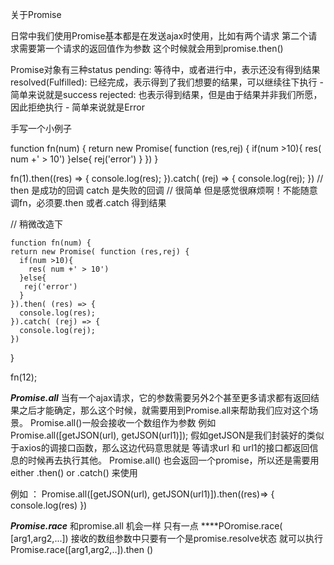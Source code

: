 关于Promise

日常中我们使用Promise基本都是在发送ajax时使用，比如有两个请求 第二个请求需要第一个请求的返回值作为参数
这个时候就会用到promise.then()

Promise对象有三种status
pending: 等待中，或者进行中，表示还没有得到结果
resolved(Fulfilled): 已经完成，表示得到了我们想要的结果，可以继续往下执行 - 简单来说就是success
rejected: 也表示得到结果，但是由于结果并非我们所愿，因此拒绝执行 - 简单来说就是Error

手写一个小例子

  function fn(num) {
    return new Promise( function (res,rej) {
      if(num >10){
        res( num +' > 10')
      }else{
       rej('error')
      }
    })
  }

  fn(1).then((res) => {
    console.log(res);
  }).catch( (rej) => {
    console.log(rej);
  })
  // then 是成功的回调  catch 是失败的回调
  //  很简单 但是感觉很麻烦啊！不能随意调fn，必须要.then 或者.catch 得到结果
  
  // 稍微改造下
  
    function fn(num) {
    return new Promise( function (res,rej) {
      if(num >10){
        res( num +' > 10')
      }else{
       rej('error')
      }
    }).then( (res) => {
      console.log(res);
    }).catch( (rej) => {
      console.log(rej);
    })
  }

  fn(12);
  
*****Promise.all***** 当有一个ajax请求，它的参数需要另外2个甚至更多请求都有返回结果之后才能确定，那么这个时候，就需要用到Promise.all来帮助我们应对这个场景。
Promise.all()一般会接收一个数组作为参数 例如  Promise.all([getJSON(url), getJSON(url1)]);  假如getJSON是我们封装好的类似于axios的调接口函数，那么这边代码意思就是
等请求url 和 url1的接口都返回信息的时候再去执行其他。 Promise.all() 也会返回一个promise，所以还是需要用either .then() or .catch() 来使用

例如 ：
Promise.all([getJSON(url), getJSON(url1)]).then((res)=> {
  console.log(res)
})

***Promise.race*** 和promise.all 机会一样 只有一点 ****POromise.race( [arg1,arg2,...]) 接收的数组参数中只要有一个是promise.resolve状态 就可以执行Promise.race([arg1,arg2,..]).then ()
